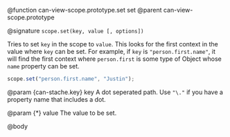 @function can-view-scope.prototype.set set
@parent can-view-scope.prototype

@signature `scope.set(key, value [, options])`

Tries to set `key` in the scope to `value`.  This looks for the first context in the value where
`key` can be set.  For example, if `key` is `"person.first.name"`, it will find the first
context where `person.first` is some type of Object whose `name` property can be set.

```js
scope.set("person.first.name", "Justin");
```

@param {can-stache.key} key A dot seperated path.  Use `"\."` if you have a
property name that includes a dot.

@param {*} value The value to be set.

@body
